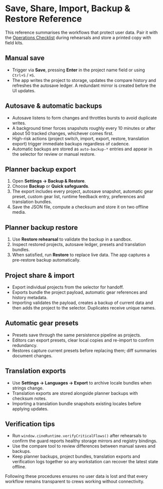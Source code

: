 # Save, Share, Import, Backup & Restore Reference

This reference summarises the workflows that protect user data. Pair it with the
[Operations Checklist](operations-checklist.md) during rehearsals and store a
printed copy with field kits.

## Manual save

- Trigger via **Save**, pressing **Enter** in the project name field or using
  `Ctrl+S` / `⌘S`.
- The app writes the project to storage, updates the compare history and refreshes
  the autosave ledger. A redundant mirror is created before the UI updates.

## Autosave & automatic backups

- Autosave listens to form changes and throttles bursts to avoid duplicate
  writes.
- A background timer forces snapshots roughly every 10 minutes or after about 50
  tracked changes, whichever comes first.
- High-risk actions (project switch, import, export, restore, translation export)
  trigger immediate backups regardless of cadence.
- Automatic backups are stored as `auto-backup-*` entries and appear in the
  selector for review or manual restore.

## Planner backup export

1. Open **Settings → Backup & Restore**.
2. Choose **Backup** or **Quick safeguards**.
3. The export includes every project, autosave snapshot, automatic gear preset,
   custom gear list, runtime feedback entry, preferences and translation bundles.
4. Save the JSON file, compute a checksum and store it on two offline media.

## Planner backup restore

1. Use **Restore rehearsal** to validate the backup in a sandbox.
2. Inspect restored projects, autosave ledger, presets and translation bundles.
3. When satisfied, run **Restore** to replace live data. The app captures a
   pre-restore backup automatically.

## Project share & import

- Export individual projects from the selector for handoff.
- Exports bundle the project payload, automatic gear references and history
  metadata.
- Importing validates the payload, creates a backup of current data and then adds
  the project to the selector. Duplicates receive unique names.

## Automatic gear presets

- Presets save through the same persistence pipeline as projects.
- Editors can export presets, clear local copies and re-import to confirm
  redundancy.
- Restores capture current presets before replacing them; diff summaries document
  changes.

## Translation exports

- Use **Settings → Languages → Export** to archive locale bundles when strings
  change.
- Translation exports are stored alongside planner backups with checksum notes.
- Importing a translation bundle snapshots existing locales before applying
  updates.

## Verification tips

- Run `window.cineRuntime.verifyCriticalFlows()` after rehearsals to confirm the
  guard reports healthy storage mirrors and registry bindings.
- Use the compare tool to review differences between manual saves and backups.
- Keep planner backups, project bundles, translation exports and verification logs
  together so any workstation can recover the latest state offline.

Following these procedures ensures no user data is lost and that every workflow
remains transparent to crews working without connectivity.
